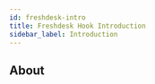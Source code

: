 ```yaml
---
id: freshdesk-intro
title: Freshdesk Hook Introduction
sidebar_label: Introduction
---
```


## About
